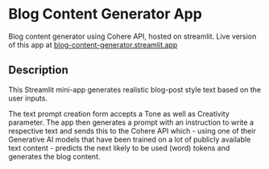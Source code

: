 # Blog Content Generator App

Blog content generator using Cohere API, hosted on streamlit.
Live version of this app at [blog-content-generator.streamlit.app](https://blog-content-generator-6simuukxnb.streamlit.app/)

## Description

This Streamlit mini-app generates realistic blog-post style text based on the user inputs. 

The text prompt creation form accepts a Tone as well as Creativity parameter. The app then generates a prompt with an instruction to write a respective text and sends this to the Cohere API which - using one of their Generative AI models that have been trained on a lot of publicly available text content - predicts the next likely to be used (word) tokens and generates the blog content.
